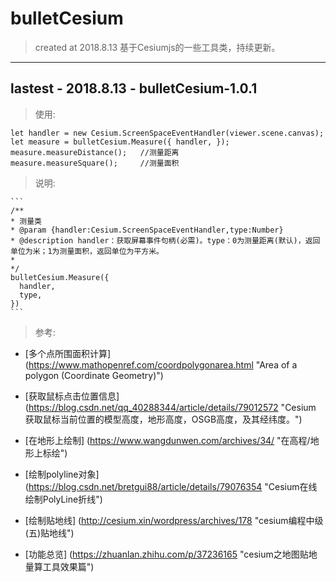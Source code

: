 # bulletCesium

> created at 2018.8.13
基于Cesiumjs的一些工具类，持续更新。

******

## lastest - 2018.8.13 - bulletCesium-1.0.1

 > 使用:
   
   ```
   let handler = new Cesium.ScreenSpaceEventHandler(viewer.scene.canvas);
   let measure = bulletCesium.Measure({ handler, });
   measure.measureDistance();   //测量距离
   measure.measureSquare();     //测量面积
   ```

 > 说明:

    ```
    /**
    * 测量类
    * @param {handler:Cesium.ScreenSpaceEventHandler,type:Number}
    * @description handler：获取屏幕事件句柄(必需)。type：0为测量距离(默认)，返回单位为米；1为测量面积，返回单位为平方米。
    *  
    */
    bulletCesium.Measure({
      handler,
      type,
    })
    ```

  > 参考:

  *   [多个点所围面积计算] (https://www.mathopenref.com/coordpolygonarea.html "Area of a polygon (Coordinate Geometry)")
  
  *   [获取鼠标点击位置信息] (https://blog.csdn.net/qq_40288344/article/details/79012572 "Cesium 获取鼠标当前位置的模型高度，地形高度，OSGB高度，及其经纬度。")
  
  *   [在地形上绘制] (https://www.wangdunwen.com/archives/34/ "在高程/地形上标绘")
  
  *   [绘制polyline对象] (https://blog.csdn.net/bretgui88/article/details/79076354 "Cesium在线绘制PolyLine折线")
  
  *   [绘制贴地线] (http://cesium.xin/wordpress/archives/178 "cesium编程中级(五)贴地线")
  
  *   [功能总览] (https://zhuanlan.zhihu.com/p/37236165 "cesium之地图贴地量算工具效果篇")

